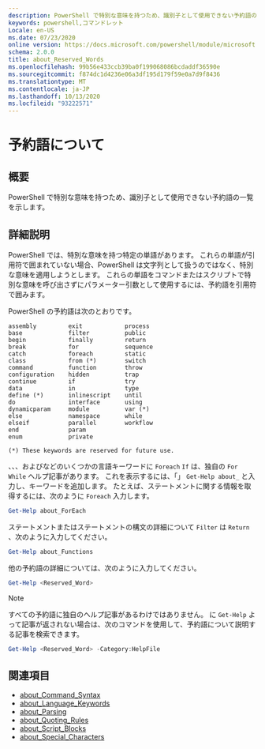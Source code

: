 ```yaml
---
description: PowerShell で特別な意味を持つため、識別子として使用できない予約語の一覧を示します。
keywords: powershell,コマンドレット
Locale: en-US
ms.date: 07/23/2020
online version: https://docs.microsoft.com/powershell/module/microsoft.powershell.core/about/about_reserved_words?view=powershell-5.1&WT.mc_id=ps-gethelp
schema: 2.0.0
title: about_Reserved_Words
ms.openlocfilehash: 99b56e433ccb39ba0f199068086bcdaddf36590e
ms.sourcegitcommit: f874dc1d4236e06a3df195d179f59e0a7d9f8436
ms.translationtype: MT
ms.contentlocale: ja-JP
ms.lasthandoff: 10/13/2020
ms.locfileid: "93222571"
---
```

# <a name="about-reserved-words"></a>予約語について

## <a name="short-description"></a>概要
PowerShell で特別な意味を持つため、識別子として使用できない予約語の一覧を示します。

## <a name="long-description"></a>詳細説明

PowerShell では、特別な意味を持つ特定の単語があります。 これらの単語が引用符で囲まれていない場合、PowerShell は文字列として扱うのではなく、特別な意味を適用しようとします。 これらの単語をコマンドまたはスクリプトで特別な意味を呼び出さずにパラメーター引数として使用するには、予約語を引用符で囲みます。

PowerShell の予約語は次のとおりです。

```
assembly         exit            process
base             filter          public
begin            finally         return
break            for             sequence
catch            foreach         static
class            from (*)        switch
command          function        throw
configuration    hidden          trap
continue         if              try
data             in              type
define (*)       inlinescript    until
do               interface       using
dynamicparam     module          var (*)
else             namespace       while
elseif           parallel        workflow
end              param
enum             private

(*) These keywords are reserved for future use.
```

、、、およびなどのいくつかの言語キーワードに `Foreach` `If` は、独自の `For` `While` ヘルプ記事があります。 これを表示するには、「」 `Get-Help about_` と入力し、キーワードを追加します。 たとえば、ステートメントに関する情報を取得するには、次のように `Foreach` 入力します。

```powershell
Get-Help about_ForEach
```

ステートメントまたはステートメントの構文の詳細について `Filter` は `Return` 、次のように入力してください。

```powershell
Get-Help about_Functions
```

他の予約語の詳細については、次のように入力してください。

```powershell
Get-Help <Reserved_Word>
```

> [!NOTE]
> すべての予約語に独自のヘルプ記事があるわけではありません。 に `Get-Help` よって記事が返されない場合は、次のコマンドを使用して、予約語について説明する記事を検索できます。
>
> ```powershell
> Get-Help <Reserved_Word> -Category:HelpFile
> ```

## <a name="see-also"></a>関連項目

- [about_Command_Syntax](about_Command_Syntax.md)
- [about_Language_Keywords](about_Language_Keywords.md)
- [about_Parsing](about_Parsing.md)
- [about_Quoting_Rules](about_Quoting_Rules.md)
- [about_Script_Blocks](about_Script_Blocks.md)
- [about_Special_Characters](about_Special_Characters.md)
